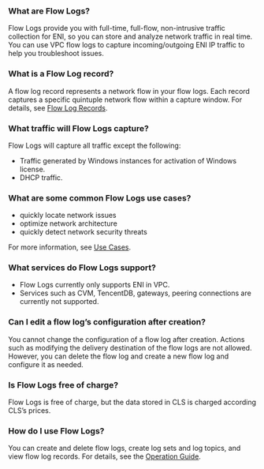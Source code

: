 ### What are Flow Logs?
Flow Logs provide you with full-time, full-flow, non-intrusive traffic collection for ENI, so you can store and analyze network traffic in real time. You can use VPC flow logs to capture incoming/outgoing ENI IP traffic to help you troubleshoot issues.

### What is a Flow Log record?
A flow log record represents a network flow in your flow logs. Each record captures a specific quintuple network flow within a capture window. For details, see [Flow Log Records](https://intl.cloud.tencent.com/document/product/682/18933#.E6.B5.81.E6.97.A5.E5.BF.97.E8.AE.B0.E5.BD.95).

### What traffic will Flow Logs capture?
Flow Logs will capture all traffic except the following:
- Traffic generated by Windows instances for activation of Windows license.
- DHCP traffic.

### What are some common Flow Logs use cases?
- quickly locate network issues
- optimize network architecture
- quickly detect network security threats

For more information, see [Use Cases](https://intl.cloud.tencent.com/document/product/682/18957).

### What services do Flow Logs support?
- Flow Logs currently only supports ENI in VPC.
- Services such as CVM, TencentDB, gateways, peering connections are currently not supported.

### Can I edit a flow log’s configuration after creation?
You cannot change the configuration of a flow log after creation. Actions such as modifying the delivery destination of the flow logs are not allowed. However, you can delete the flow log and create a new flow log and configure it as needed.

### Is Flow Logs free of charge?
Flow Logs is free of charge, but the data stored in CLS is charged according CLS’s prices.

### How do I use Flow Logs?
You can create and delete flow logs, create log sets and log topics, and view flow log records. For details, see the [Operation Guide](https://intl.cloud.tencent.com/document/product/682/18974 ).
